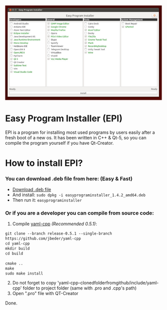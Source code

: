 ![Snapshot](https://github.com/eminfedar/easyprograminstaller/raw/master/snap1.jpg)
# Easy Program Installer (EPI)
EPI is a program for installing most used programs by users easily after a fresh boot of a new os.
It has been written in C++ & Qt-5, so you can compile the program yourself if you have Qt-Creator.

# How to install EPI?
### You can download .deb file from here: (Easy & Fast)
* [Download .deb file](https://github.com/eminfedar/easyprograminstaller/releases/download/v1.4.2/easyprograminstaller_1.4.2_amd64.deb)
* And install: `sudo dpkg -i easyprograminstaller_1.4.2_amd64.deb`
* Then run it: `easyprograminstaller`


### Or if you are a developer you can compile from source code:

1. Compile [yaml-cpp](https://github.com/jbeder/yaml-cpp) _(Recommended 0.5.1)_:
```
git clone --branch release-0.5.1 --single-branch https://github.com/jbeder/yaml-cpp
cd yaml-cpp
mkdir build
cd build

cmake ..
make
sudo make install
```
2. Do not forget to copy 'yaml-cpp-clonedfolderfromgithub/include/yaml-cpp' folder to project folder (same with .pro and .cpp's path)
3. Open ".pro" file with QT-Creator

Done.
